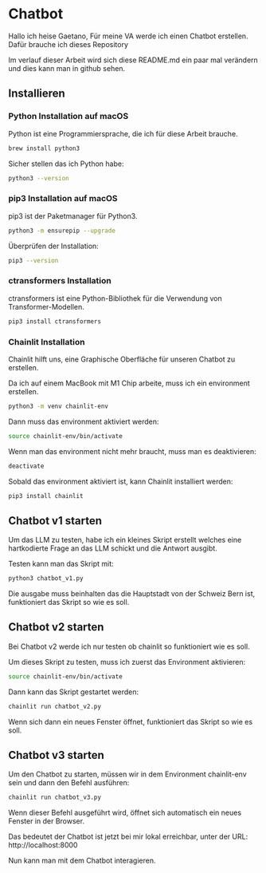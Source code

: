 # Chatbot

Hallo ich heise Gaetano,
Für meine VA werde ich einen Chatbot erstellen. 
Dafür brauche ich dieses Repository

Im verlauf dieser Arbeit wird sich diese README.md ein paar mal verändern und dies kann man in github sehen.

## Installieren

### Python Installation auf macOS

Python ist eine Programmiersprache, die ich für diese Arbeit brauche.
```bash
brew install python3
```

Sicher stellen das ich Python habe:
```bash
python3 --version
```

### pip3 Installation auf macOS

pip3 ist der Paketmanager für Python3.

```bash
python3 -m ensurepip --upgrade
```

Überprüfen der Installation:
```bash
pip3 --version
```

### ctransformers Installation

ctransformers ist eine Python-Bibliothek für die Verwendung von Transformer-Modellen.

```bash
pip3 install ctransformers
```

### Chainlit Installation

Chainlit hilft uns, eine Graphische Oberfläche für unseren Chatbot zu erstellen.

Da ich auf einem MacBook mit M1 Chip arbeite, muss ich ein environment erstellen.

```bash
python3 -m venv chainlit-env
```
Dann muss das environment aktiviert werden:
```bash
source chainlit-env/bin/activate
```
Wenn man das environment nicht mehr braucht, muss man es deaktivieren:
```bash
deactivate
```

Sobald das environment aktiviert ist, kann Chainlit installiert werden:
```bash
pip3 install chainlit
```

## Chatbot v1 starten
Um das LLM zu testen, habe ich ein kleines Skript erstellt welches eine hartkodierte Frage an das LLM schickt und die Antwort ausgibt.

Testen kann man das Skript mit:
```bash
python3 chatbot_v1.py
```

Die ausgabe muss beinhalten das die Hauptstadt von der Schweiz Bern ist, funktioniert das Skript so wie es soll.

## Chatbot v2 starten
Bei Chatbot v2 werde ich nur testen ob chainlit so funktioniert wie es soll.

Um dieses Skript zu testen, muss ich zuerst das Environment aktivieren:
```bash
source chainlit-env/bin/activate
```

Dann kann das Skript gestartet werden:
```bash
chainlit run chatbot_v2.py
```

Wenn sich dann ein neues Fenster öffnet, funktioniert das Skript so wie es soll.

## Chatbot v3 starten

Um den Chatbot zu starten, müssen wir in dem Environment chainlit-env sein und dann den Befehl ausführen:
```bash
chainlit run chatbot_v3.py
```
Wenn dieser Befehl ausgeführt wird, öffnet sich automatisch ein neues Fenster in der Browser.

Das bedeutet der Chatbot ist jetzt bei mir lokal erreichbar, unter der URL: http://localhost:8000

Nun kann man mit dem Chatbot interagieren.
